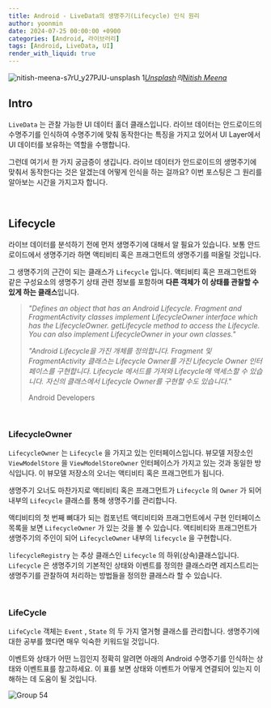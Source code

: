 ```yaml
---
title: Android - LiveData의 생명주기(Lifecycle) 인식 원리
author: yoonmin
date: 2024-07-25 00:00:00 +0900
categories: [Android, 라이브러리]
tags: [Android, LiveData, UI]
render_with_liquid: true
---
```


![nitish-meena-s7rU_y27PJU-unsplash 1](https://gist.github.com/user-attachments/assets/d67a3b3e-1bfe-4332-832b-4078d13a608b)_[Unsplash](https://unsplash.com/ko/사진/흰-꽃잎이-달린-꽃의-근접-촬영-사진-s7rU_y27PJU?utm_content=creditCopyText&utm_medium=referral&utm_source=unsplash)의[Nitish Meena](https://unsplash.com/ko/@nitishm?utm_content=creditCopyText&utm_medium=referral&utm_source=unsplash)_

## Intro

`LiveData` 는 관찰 가능한 UI 데이터 홀더 클래스입니다. 라이브 데이터는 안드로이드의 수명주기를 인식하여 수명주기에 맞춰 동작한다는 특징을 가지고 있어서 UI Layer에서 UI 데이터를 보유하는 역할을 수행합니다.

그런데 여기서 한 가지 궁금증이 생깁니다. 라이브 데이터가 안드로이드의 생명주기에 맞춰서 동작한다는 것은 알겠는데 어떻게 인식을 하는 걸까요? 이번 포스팅은 그 원리를 알아보는 시간을 가지고자 합니다.

​		

## Lifecycle

라이브 데이터를 분석하기 전에 먼저 생명주기에 대해서 알 필요가 있습니다. 보통 안드로이드에서 생명주기라 하면 액티비티 혹은 프래그먼트의 생명주기를 떠올릴 것입니다. 

그 생명주기의 근간이 되는 클래스가 `Lifecycle` 입니다. 액티비티 혹은 프래그먼트와 같은 구성요소의 생명주기 상태 관련 정보를 포함하며 **다른 객체가 이 상태를 관찰할 수 있게 하는 클래스**입니다.

> *"Defines an object that has an Android Lifecycle. Fragment and FragmentActivity classes implement LifecycleOwner interface which has the LifecycleOwner. getLifecycle method to access the Lifecycle. You can also implement LifecycleOwner in your own classes."*
>
> *"Android Lifecycle을 가진 개체를 정의합니다. Fragment 및 FragmentActivity 클래스는 Lifecycle Owner를 가진 Lifecycle Owner 인터페이스를 구현합니다. Lifecycle 메서드를 가져와 Lifecycle에 액세스할 수 있습니다. 자신의 클래스에서 Lifecycle Owner를 구현할 수도 있습니다."*
>
> Android Developers

​		

### LifecycleOwner

`LifecycleOwner` 는 `Lifecycle` 을 가지고 있는 인터페이스입니다. 뷰모델 저장소인 `ViewModelStore` 을 `ViewModelStoreOwner` 인터페이스가 가지고 있는 것과 동일한 방식입니다. 이 뷰모델 저장소의 오너는 액티비티 혹은 프래그먼트가 됩니다.

생명주기 오너도 마찬가지로 액티비티 혹은 프래그먼트가 `Lifecycle` 의 `Owner` 가 되어 내부의 `Lifecycle` 클래스를 통해 생명주기를 관리합니다.

<script src="https://gist.github.com/Yoon-Min/dc1eba4dba3d4601c8b9ee262ec10b2a.js"></script>

액티비티의 첫 번째 뼈대가 되는 컴포넌트 액티비티와 프래그먼트에서 구현 인터페이스 목록을 보면 `LifecycleOwner` 가 있는 것을 볼 수 있습니다. 액티비티와 프래그먼트가 생명주기의 주인이 되어 `LifecycleOwner` 내부의 `lifecycle` 을 구현합니다.

<script src="https://gist.github.com/Yoon-Min/5cac59b3039185a3b5ddf627d4f5570b.js"></script>

`lifecycleRegistry` 는 추상 클래스인 `Lifecycle` 의 하위(상속)클래스입니다. `Lifecycle` 은 생명주기의 기본적인 상태와 이벤트를 정의한 클래스라면 레지스트리는 생명주기를 관찰하여 처리하는 방법들을 정의한 클래스라 할 수 있습니다.

​		

### LifeCycle

`LifeCycle` 객체는 `Event` , `State` 의 두 가지 열거형 클래스를 관리합니다. 생명주기에 대한 공부를 했다면 매우 익숙한 키워드일 것입니다.

<script src="https://gist.github.com/Yoon-Min/ff60878fabc630caf0b00a38d706cf52.js"></script>

이벤트와 상태가 어떤 느낌인지 정확히 알려면 아래의 Android 수명주기를 인식하는 상태와 이벤트표를 참고하세요. 이 표를 보면 상태와 이벤트가 어떻게 연결되어 있는지 이해하는 데 도움이 될 것입니다.

![Group 54](https://gist.github.com/user-attachments/assets/29bffb38-0078-4a2c-ac8e-4d3a61d05fc9)



